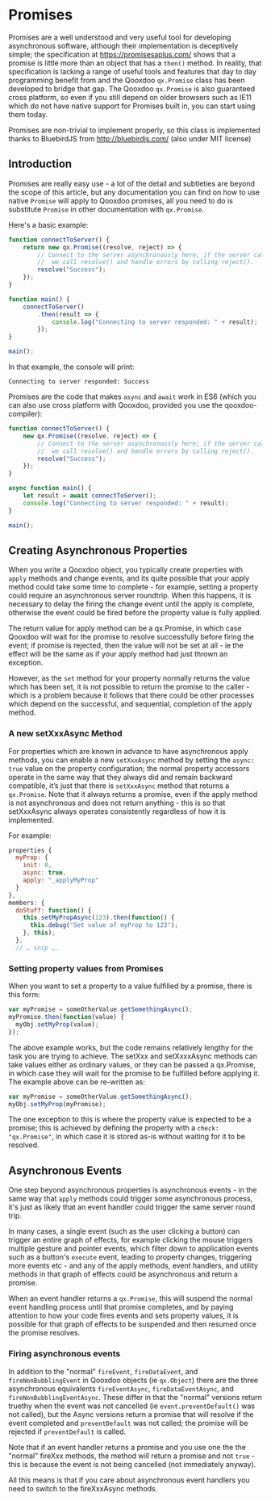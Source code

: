 # Promises

Promises are a well understood and very useful tool for developing asynchronous software, although their implementation is deceptively simple; the
specification at https://promisesaplus.com/ shows that a promise is little more than an object that has a `then()` method.  In reality, that specification
is lacking a range of useful tools and features that day to day programming benefit from and the Qooxdoo `qx.Promise` class has been developed to bridge
that gap.  The Qooxdoo `qx.Promise` is also guaranteed cross platform, so even if you still depend on older browsers such as IE11 which do not have native
support for Promises built in, you can start using them today. 

Promises are non-trivial to implement properly, so this class is implemented thanks to BluebirdJS from http://bluebirdjs.com/ (also under MIT license)

## Introduction
Promises are really easy use - a lot of the detail and subtleties are beyond the scope of this article, but any documentation you can find on how to use 
native `Promise` will apply to Qooxdoo promises, all you need to do is substitute `Promise` in other documentation with `qx.Promise`.

Here's a basic example:

```javascript
function connectToServer() {
    return new qx.Promise((resolve, reject) => {
        // Connect to the server asynchronously here; if the server call is successful,
        //  we call resolve() and handle errors by calling reject().   
        resolve("Success");
    });
}

function main() {
    connectToServer()
        .then(result => {
            console.log("Connecting to server responded: " + result);
        });
}

main();
```

In that example, the console will print:
```
Connecting to server responded: Success
```

Promises are the code that makes `async` and `await` work in ES6 (which you can also use cross platform with Qooxdoo, provided you use the qooxdoo-compiler):

```javascript
function connectToServer() {
    new qx.Promise((resolve, reject) => {
        // Connect to the server asynchronously here; if the server call is successful,
        //  we call resolve() and handle errors by calling reject().   
        resolve("Success");
    });
}

async function main() {
    let result = await connectToServer();
    console.log("Connecting to server responded: " + result);
}

main();
```


## Creating Asynchronous Properties
When you write a Qooxdoo object, you typically create properties with `apply` methods and change events, and its quite possible that your apply method 
could take some time to complete - for example, setting a property could require an asynchronous server roundtrip.  When this happens, it is necessary 
to delay the firing the change event until the apply is complete, otherwise the event could be fired before the property value is fully applied.

The return value for apply method can be a qx.Promise, in which case Qooxdoo will wait for the promise to resolve successfully before firing the event; if 
promise is rejected, then the value will not be set at all - ie the effect will be the same as if your apply method had just thrown an exception. 

However, as the `set` method for your property normally returns the value which has been set, it is not possible to return the promise to the caller - 
which is a problem because it follows that there could be other processes which depend on the successful, and sequential, completion of the apply method.

### A new setXxxAsync Method
For properties which are known in advance to have asynchronous apply methods, you can enable a new `setXxxAsync` method by setting the 
`async: true` value on the property configuration; the normal property accessors operate in the same way that they always did and remain 
backward compatible, it’s just that there is `setXxxAsync` method that returns a `qx.Promise`. Note that it always returns a promise, even 
if the apply method is not asynchronous and does not return anything - this is so that setXxxAsync always operates consistently regardless 
of how it is implemented.

For example:

```javascript
properties {
  myProp: {
    init: 0,
    async: true,
    apply: "_applyMyProp"
  }
},
members: {
  doStuff: function() {
    this.setMyPropAsync(123).then(function() {
      this.debug("Set value of myProp to 123");
    }, this);
  },
  // … snip ….
```


### Setting property values from Promises

When you want to set a property to a value fulfilled by a promise, there is this form:

```javascript
var myPromise = someOtherValue.getSomethingAsync();
myPromise.then(function(value) {
  myObj.setMyProp(value);
});
```

The above example works, but the code remains relatively lengthy for the task you are trying to achieve. The setXxx and setXxxxAsync methods can take 
values either as ordinary values, or they can be passed a qx.Promise, in which case they will wait for the promise to be fulfilled before applying it. 
The example above can be re-written as:

```javascript
var myPromise = someOtherValue.getSomethingAsync();
myObj.setMyProp(myPromise);
```

The one exception to this is where the property value is expected to be a promise; this is achieved by defining the property with a 
`check: "qx.Promise"`, in which case it is stored as-is without waiting for it to be resolved.


## Asynchronous Events
One step beyond asynchronous properties is asynchronous events - in the same way that `apply` methods could trigger some asynchronous process, it's just
as likely that an event handler could trigger the same server round trip.  

In many cases, a single event (such as the user clicking a button) can trigger an entire graph of effects, for example clicking the mouse triggers
multiple gesture and pointer events, which filter down to application events such as a button's `execute` event, leading to property changes, triggering 
more events etc - and any of the apply methods, event handlers, and utility methods in that graph of effects could be asynchronous and return a promise.

When an event handler returns a `qx.Promise`, this will suspend the normal event handling process until that promise completes, and by paying attention 
to how your code fires events and sets property values, it is possible for that graph of effects to be suspended and then resumed once the promise
resolves.    

### Firing asynchronous events
In addition to the "normal" `fireEvent`, `fireDataEvent`, and `fireNonBubblingEvent` in Qooxdoo objects (ie `qx.Object`) there are the three asynchronous 
equivalents `fireEventAsync`, `fireDataEventAsync`, and `fireNonBubblingEventAsync`.  These differ in that the "normal" versions return truethy when
the event was not cancelled (ie `event.preventDefault()` was not called), but the Async versions return a promise that will resolve if the event completed 
and `preventDefault` was not called; the promise will be rejected if `preventDefault` is called.

Note that if an event handler returns a promise and you use one the the "normal" fireXxx methods, the method will return a promise and not `true` - this
is because the event is not being cancelled (not immediately anyway).

All this means is that if you care about asynchronous event handlers you need to switch to the fireXxxAsync methods.

 
 
